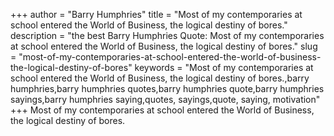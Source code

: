 +++
author = "Barry Humphries"
title = "Most of my contemporaries at school entered the World of Business, the logical destiny of bores."
description = "the best Barry Humphries Quote: Most of my contemporaries at school entered the World of Business, the logical destiny of bores."
slug = "most-of-my-contemporaries-at-school-entered-the-world-of-business-the-logical-destiny-of-bores"
keywords = "Most of my contemporaries at school entered the World of Business, the logical destiny of bores.,barry humphries,barry humphries quotes,barry humphries quote,barry humphries sayings,barry humphries saying,quotes, sayings,quote, saying, motivation"
+++
Most of my contemporaries at school entered the World of Business, the logical destiny of bores.
